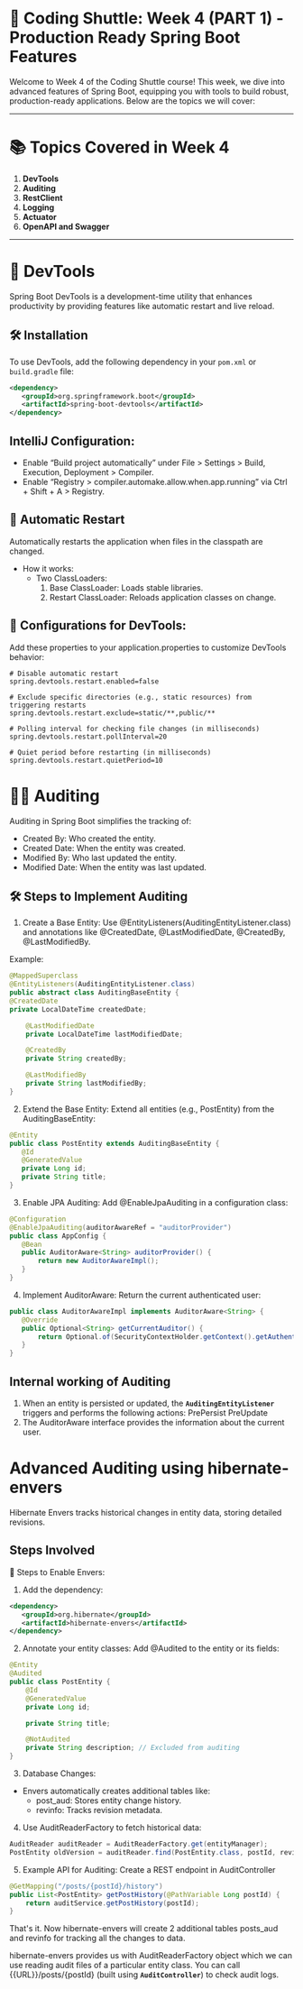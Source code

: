 # 🚀 Coding Shuttle: Week 4 (PART 1) - Production Ready Spring Boot Features

Welcome to Week 4 of the Coding Shuttle course! This week, we dive into advanced features of Spring Boot, equipping you with tools to build robust, production-ready applications. Below are the topics we will cover:

---

# 📚 Topics Covered in Week 4
1. **DevTools**
2. **Auditing**
3. **RestClient**
4. **Logging**
5. **Actuator**
6. **OpenAPI and Swagger**

---

# 🚧 DevTools

Spring Boot DevTools is a development-time utility that enhances productivity by providing features like automatic restart and live reload.

## 🛠️ Installation

To use DevTools, add the following dependency in your `pom.xml` or `build.gradle` file:

```xml
<dependency>
   <groupId>org.springframework.boot</groupId>
   <artifactId>spring-boot-devtools</artifactId>
</dependency>
```

## IntelliJ Configuration:
* Enable “Build project automatically” under File > Settings > Build, Execution, Deployment > Compiler.
* Enable “Registry > compiler.automake.allow.when.app.running” via Ctrl + Shift + A > Registry.

## 🔄 Automatic Restart
Automatically restarts the application when files in the classpath are changed.
* How it works:
  * Two ClassLoaders:
    1. Base ClassLoader: Loads stable libraries.
    2. Restart ClassLoader: Reloads application classes on change.

## 🔧 Configurations for DevTools:
Add these properties to your application.properties to customize DevTools behavior:
```properties
# Disable automatic restart
spring.devtools.restart.enabled=false
        
# Exclude specific directories (e.g., static resources) from triggering restarts
spring.devtools.restart.exclude=static/**,public/**

# Polling interval for checking file changes (in milliseconds)
spring.devtools.restart.pollInterval=20

# Quiet period before restarting (in milliseconds)
spring.devtools.restart.quietPeriod=10
```

# 🕵️‍♂️ Auditing

Auditing in Spring Boot simplifies the tracking of:
* Created By: Who created the entity.
* Created Date: When the entity was created.
* Modified By: Who last updated the entity.
* Modified Date: When the entity was last updated.

## 🛠️ Steps to Implement Auditing
1.	Create a Base Entity: Use @EntityListeners(AuditingEntityListener.class) and annotations like @CreatedDate, @LastModifiedDate, @CreatedBy, @LastModifiedBy.

Example:
```java
@MappedSuperclass
@EntityListeners(AuditingEntityListener.class)
public abstract class AuditingBaseEntity {
@CreatedDate
private LocalDateTime createdDate;

    @LastModifiedDate
    private LocalDateTime lastModifiedDate;

    @CreatedBy
    private String createdBy;

    @LastModifiedBy
    private String lastModifiedBy;
}
```
2. Extend the Base Entity: Extend all entities (e.g., PostEntity) from the AuditingBaseEntity:

```java
@Entity
public class PostEntity extends AuditingBaseEntity {
   @Id
   @GeneratedValue
   private Long id;
   private String title;
}
```

3.	Enable JPA Auditing: Add @EnableJpaAuditing in a configuration class:
```java
@Configuration
@EnableJpaAuditing(auditorAwareRef = "auditorProvider")
public class AppConfig {
   @Bean
   public AuditorAware<String> auditorProvider() {
       return new AuditorAwareImpl();
   }
}
```
4. Implement AuditorAware: Return the current authenticated user:
```java
public class AuditorAwareImpl implements AuditorAware<String> {
   @Override
   public Optional<String> getCurrentAuditor() {
       return Optional.of(SecurityContextHolder.getContext().getAuthentication().getName());
   }
}
```

## Internal working of Auditing
1. When an entity is persisted or updated, the **`AuditingEntityListener`** triggers and performs the following actions: PrePersist PreUpdate
2. The AuditorAware interface provides the information about the current user.

# Advanced Auditing using hibernate-envers
Hibernate Envers tracks historical changes in entity data, storing detailed revisions.

## Steps Involved
🚀 Steps to Enable Envers:
1.	Add the dependency:
```xml
<dependency>
   <groupId>org.hibernate</groupId>
   <artifactId>hibernate-envers</artifactId>
</dependency>
```
2.	Annotate your entity classes: Add @Audited to the entity or its fields:
```java
@Entity
@Audited
public class PostEntity {
    @Id
    @GeneratedValue
    private Long id;

    private String title;

    @NotAudited
    private String description; // Excluded from auditing
}
```

3.	Database Changes:
   * Envers automatically creates additional tables like:
     * post_aud: Stores entity change history.
     * revinfo: Tracks revision metadata.

4.	Use AuditReaderFactory to fetch historical data:
```java
AuditReader auditReader = AuditReaderFactory.get(entityManager);
PostEntity oldVersion = auditReader.find(PostEntity.class, postId, revisionNumber);
```

5.	Example API for Auditing: Create a REST endpoint in AuditController
```java
@GetMapping("/posts/{postId}/history")
public List<PostEntity> getPostHistory(@PathVariable Long postId) {
    return auditService.getPostHistory(postId);
}
```

That's it. Now hibernate-envers will create 2 additional tables posts_aud and revinfo for tracking all the changes to data.

hibernate-envers provides us with AuditReaderFactory object which we can use reading audit files of a particular entity class.
You can call {{URL}}/posts/{postId} (built using **`AuditController`**) to check audit logs.
